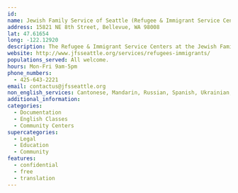 ```yaml
---
id:
name: Jewish Family Service of Seattle (Refugee & Immigrant Service Centers)
address: 15821 NE 8th Street, Bellevue, WA 98008
lat: 47.61654
long: -122.12920
description: The Refugee & Immigrant Service Centers at the Jewish Family Service of Seattle seek to support and assist immigrants and refugees on a successful transition to self-sufficiency.
website: http://www.jfsseattle.org/services/refugees-immigrants/
populations_served: All welcome.
hours: Mon-Fri 9am-5pm
phone_numbers: 
  - 425-643-2221
email: contactus@jfsseattle.org
non_english_services: Cantonese, Mandarin, Russian, Spanish, Ukrainian, Vietnamese, Somali, Arabic, Farsi
additional_information: 
categories:
  - Documentation
  - English Classes
  - Community Centers
supercategories:
  - Legal
  - Education
  - Community
features:
  - confidential
  - free
  - translation
--- 
```

